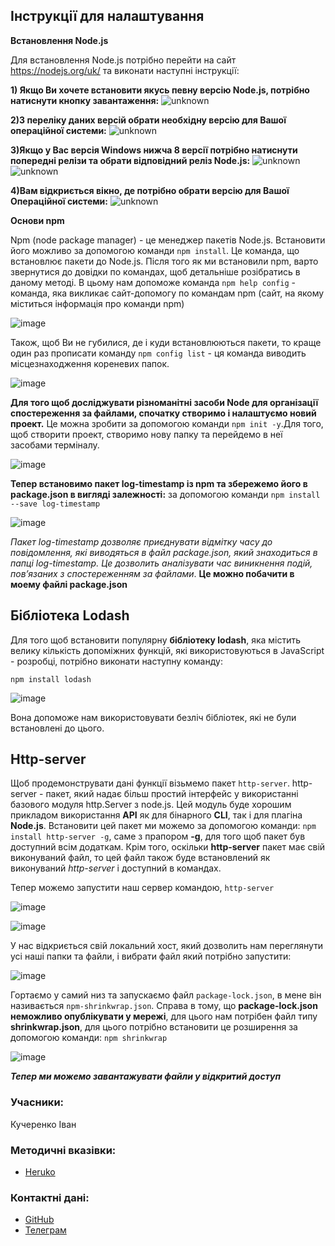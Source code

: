 ## Інструкції для налаштування

**Встановлення Node.js**

Для встановлення Node.js потрібно перейти на сайт https://nodejs.org/uk/ та виконати наступні інструкції:

  **1) Якщо Ви хочете встановити якусь певну версію Node.js, потрібно натиснути кнопку завантаження:**
  ![unknown](https://user-images.githubusercontent.com/66551575/114601421-284f8d00-9c9e-11eb-9fe6-76f2d939e5ef.png)
  
  **2)З переліку даних версій обрати необхідну версію для Вашої операційної системи:**
  ![unknown](https://user-images.githubusercontent.com/66551575/114601847-a57b0200-9c9e-11eb-9335-ef22a1d544e8.png)
  
  **3)Якщо у Вас версія Windows нижча 8 версії потрібно натиснути попередні релізи та обрати відповідний реліз Node.js:**
  ![unknown](https://user-images.githubusercontent.com/66551575/114601983-c8a5b180-9c9e-11eb-8a53-dc4ab85e165d.png)
  ![unknown](https://user-images.githubusercontent.com/66551575/114602160-f5f25f80-9c9e-11eb-8a33-bd18af696cde.png)
  
  **4)Вам відкриється вікно, де потрібно обрати версію для Вашої Операційної системи:**
  ![unknown](https://user-images.githubusercontent.com/66551575/114602258-13272e00-9c9f-11eb-9a9b-045c851f433b.png)

**Основи npm**

  Npm (node package manager) - це менеджер пакетів Node.js. Встановити його можливо за допомогою команди ```npm install```. Це команда, що встановлює пакети до Node.js.
  Після того як ми встановили npm, варто звернутися до довідки по командах, щоб детальніше розібратись в даному методі. В цьому нам допоможе команда ```npm help config``` - команда, яка викликає сайт-допомогу по командам npm (сайт, на якому міститься інформація про команди npm)
  
  ![image](https://user-images.githubusercontent.com/66551575/114604068-2b984800-9ca1-11eb-809e-c9034cf45e14.png)
  
  Також, щоб Ви не губилися, де і куди встановлюються пакети, то краще один раз прописати команду ```npm config list``` - ця команда виводить місцезнаходження кореневих папок.
  
  ![image](https://user-images.githubusercontent.com/66551575/114605001-4919e180-9ca2-11eb-8c21-4b5e04dfd5c1.png)
  
  **Для того щоб досліджувати різноманітні засоби Node для організації спостереження за файлами, спочатку створимо і налаштуємо новий проект.** Це можна зробити за допомогою команди ```npm init -y```.Для того, щоб створити проект, створимо нову папку та перейдемо в неї засобами терміналу.
  
  ![image](https://user-images.githubusercontent.com/66551575/114606485-fd683780-9ca3-11eb-82e0-8cd85a9c2f28.png)
  
  **Тепер встановимо пакет log-timestamp із npm та збережемо його в package.json в вигляді залежності:** за допомогою команди ```npm install --save log-timestamp```
  
  ![image](https://user-images.githubusercontent.com/66551575/114606864-81222400-9ca4-11eb-921b-21371211ce2f.png)
  
  *Пакет log-timestamp дозволяє приєднувати відмітку часу до повідомлення, які виводяться в файл package.json, який знаходиться в папці log-timestamp. Це дозволить аналізувати час виникнення подій, пов’язаних з спостереженням за файлами*. **Це можно побачити в моему файлі package.json**
  
  ## Бібліотека Lodash
  
  Для того щоб встановити  популярну **бібліотеку lodash**, яка містить велику кількість допоміжних функцій, які використовуються в JavaScript - розробці, потрібно виконати наступну команду:
  
  ```npm install lodash```
  
  ![image](https://user-images.githubusercontent.com/66551575/114608007-e0ccff00-9ca5-11eb-859d-a6602dcfaae2.png)
  
  Вона допоможе нам використовувати безліч бібліотек, які не були встановлені до цього.
  
  ## Http-server
    
   Щоб продемонструвати дані функції візьмемо пакет ```http-server```. http-server - пакет, який надає більш простий інтерфейс у використанні базового модуля http.Server з node.js. Цей модуль буде хорошим прикладом використання **API** як для бінарного **CLI**, так і для плагіна **Node.js**.
   Встановити цей пакет ми можемо за допомогою команди: ```npm install http-server -g```, саме з прапором **-g**, для того щоб пакет був доступний всім додаткам.
   Крім того, оскільки **http-server** пакет має свій виконуваний файл, то цей файл також буде встановлений як виконуваний *http-server* і доступний в командах.
   
   Тепер можемо запустити наш сервер командою, ```http-server```
   
   ![image](https://user-images.githubusercontent.com/66551575/114609116-1a523a00-9ca7-11eb-851e-33425a169763.png)

   ![image](https://user-images.githubusercontent.com/66551575/114609129-1e7e5780-9ca7-11eb-99a3-70ca8be24d99.png)

   У нас відкриється свій локальний хост, який дозволить нам переглянути усі наші папки та файли, і вибрати файл який потрібно запустити:
   
   ![image](https://user-images.githubusercontent.com/66551575/114609350-5d141200-9ca7-11eb-8aff-3fa5d8803b95.png)
   
   Гортаємо у самий низ та запускаємо файл ```package-lock.json```, в мене він називається ```npm-shrinkwrap.json```.
   Справа в тому, що **package-lock.json неможливо опублікувати у мережі**, для цього нам потрібен файл типу **shrinkwrap.json**, для цього потрібно встановити це розширення за допомогою команди:
   ```npm shrinkwrap```
   
   ![image](https://user-images.githubusercontent.com/66551575/114609635-b1b78d00-9ca7-11eb-8f86-23e4f25ec4c6.png)

   ***Тепер ми можемо завантажувати файли у відкритий доступ***
  






### Учасники:

Кучеренко Іван 

### Методичні вказівки:
- [Heruko](https://jace-dev.herokuapp.com/design/js-talks#/)

### Контактні дані:
 - [GitHub](https://github.com/IKu4er)
 - [Телеграм](http://t.me/rmnstepaniuk)
